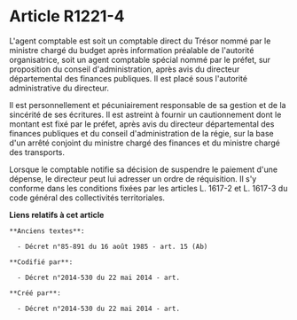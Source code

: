 # Article R1221-4

L'agent comptable est soit un comptable direct du Trésor nommé par le ministre chargé du budget après information préalable
de l'autorité organisatrice, soit un agent comptable spécial nommé par le préfet, sur proposition du conseil
d'administration, après avis du directeur départemental des finances publiques. Il est placé sous l'autorité administrative
du directeur.

Il est personnellement et pécuniairement responsable de sa gestion et de la sincérité de ses écritures. Il est astreint à
fournir un cautionnement dont le montant est fixé par le préfet, après avis du directeur départemental des finances publiques
et du conseil d'administration de la régie, sur la base d'un arrêté conjoint du ministre chargé des finances et du ministre
chargé des transports.

Lorsque le comptable notifie sa décision de suspendre le paiement d'une dépense, le directeur peut lui adresser un ordre de
réquisition. Il s'y conforme dans les conditions fixées par les articles L. 1617-2 et L. 1617-3 du code général des
collectivités territoriales.

**Liens relatifs à cet article**

	**Anciens textes**:

	  - Décret n°85-891 du 16 août 1985 - art. 15 (Ab)

	**Codifié par**:

	  - Décret n°2014-530 du 22 mai 2014 - art.

	**Créé par**:

	  - Décret n°2014-530 du 22 mai 2014 - art.
